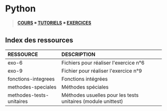 # Python

> [**COURS**](https://www.youtube.com/playlist?list=PLrSOXFDHBtfHg8fWBd7sKPxEmahwyVBkC) ◾ [**TUTORIELS**](https://www.youtube.com/playlist?list=PLrSOXFDHBtfFMB2Qeuej6efzZRvjRdXo8) ◾ [**EXERCICES**](https://www.youtube.com/playlist?list=PLrSOXFDHBtfEiSgOG1FM4oq-yS24iV4s1)

## Index des ressources

|RESSOURCE|DESCRIPTION|
|:--|:--|
|exo-6|Fichiers pour réaliser l'exercice n°6|
|exo-9|Fichier pour réaliser l'exercice n°9|
|fonctions-integrees|Fonctions intégrées|
|methodes-speciales|Méthodes spéciales|
|methodes-tests-unitaires|Méthodes usuelles pour les tests unitaires (module unittest)|
